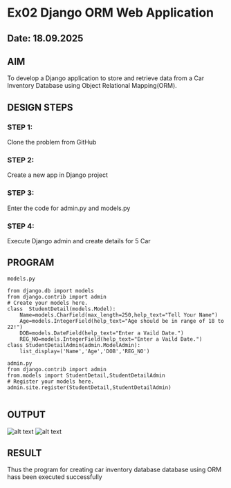 # Ex02 Django ORM Web Application
## Date: 18.09.2025

## AIM
To develop a Django application to store and retrieve data from a Car Inventory Database using Object Relational Mapping(ORM).

## DESIGN STEPS

### STEP 1:
Clone the problem from GitHub

### STEP 2:
Create a new app in Django project

### STEP 3:
Enter the code for admin.py and models.py

### STEP 4:
Execute Django admin and create details for 5 Car 

## PROGRAM
```
models.py

from django.db import models
from django.contrib import admin
# Create your models here.
class  StudentDetail(models.Model):
    Name=models.CharField(max_length=250,help_text="Tell Your Name")
    Age=models.IntegerField(help_text="Age should be in range of 18 to 22!")
    DOB=models.DateField(help_text="Enter a Vaild Date.")
    REG_NO=models.IntegerField(help_text="Enter a Vaild Date.")
class StudentDetailAdmin(admin.ModelAdmin):
    list_display=('Name','Age','DOB','REG_NO')

admin.py
from django.contrib import admin
from.models import StudentDetail,StudentDetailAdmin
# Register your models here.
admin.site.register(StudentDetail,StudentDetailAdmin)


```
## OUTPUT
![alt text](<Screenshot 2025-09-24 091023.png>) ![alt text](<Screenshot 2025-09-24 091004.png>)

## RESULT
Thus the program for creating car inventory database database using ORM hass been executed successfully
